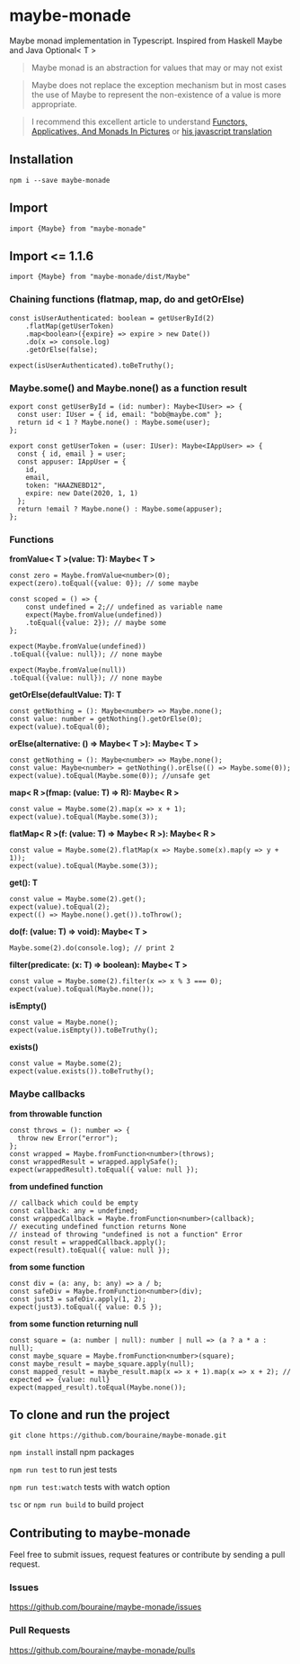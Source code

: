 # maybe-monade

Maybe monad implementation in Typescript.
Inspired from Haskell Maybe and Java Optional< T >

> Maybe monad is an abstraction for values that may or may not exist

> Maybe does not replace the exception mechanism but in most cases the use of Maybe to represent the non-existence of a value is more appropriate.

> I recommend this excellent article to understand
> [Functors, Applicatives, And Monads In Pictures](http://adit.io/posts/2013-04-17-functors,_applicatives,_and_monads_in_pictures.html)
> or [his javascript translation](https://medium.com/@tzehsiang/javascript-functor-applicative-monads-in-pictures-b567c6415221)

## Installation

`npm i --save maybe-monade`

## Import

`import {Maybe} from "maybe-monade"`

## Import <= 1.1.6

`import {Maybe} from "maybe-monade/dist/Maybe"`

### Chaining functions (flatmap, map, do and getOrElse)

```
const isUserAuthenticated: boolean = getUserById(2)
    .flatMap(getUserToken)
    .map<boolean>({expire} => expire > new Date())
    .do(x => console.log)
    .getOrElse(false);

expect(isUserAuthenticated).toBeTruthy();
```

### Maybe.some() and Maybe.none() as a function result

```
export const getUserById = (id: number): Maybe<IUser> => {
  const user: IUser = { id, email: "bob@maybe.com" };
  return id < 1 ? Maybe.none() : Maybe.some(user);
};

export const getUserToken = (user: IUser): Maybe<IAppUser> => {
  const { id, email } = user;
  const appuser: IAppUser = {
    id,
    email,
    token: "HAAZNEBD12",
    expire: new Date(2020, 1, 1)
  };
  return !email ? Maybe.none() : Maybe.some(appuser);
};
```
### Functions
**fromValue< T >(value: T): Maybe< T >**
``` 
const zero = Maybe.fromValue<number>(0);
expect(zero).toEqual({value: 0}); // some maybe

const scoped = () => {
    const undefined = 2;// undefined as variable name
    expect(Maybe.fromValue(undefined))
    .toEqual({value: 2}); // maybe some
};

expect(Maybe.fromValue(undefined))
.toEqual({value: null}); // none maybe

expect(Maybe.fromValue(null))
.toEqual({value: null}); // none maybe
``` 
**getOrElse(defaultValue: T): T** 
```
const getNothing = (): Maybe<number> => Maybe.none();
const value: number = getNothing().getOrElse(0);
expect(value).toEqual(0);
```
**orElse(alternative: () => Maybe< T >): Maybe< T >**
``` 
const getNothing = (): Maybe<number> => Maybe.none();
const value: Maybe<number> = getNothing().orElse(() => Maybe.some(0));
expect(value).toEqual(Maybe.some(0)); //unsafe get
``` 
**map< R >(fmap: (value: T) => R): Maybe< R >**
``` 
const value = Maybe.some(2).map(x => x + 1);
expect(value).toEqual(Maybe.some(3));
```
**flatMap< R >(f: (value: T) => Maybe< R >): Maybe< R >**
``` 
const value = Maybe.some(2).flatMap(x => Maybe.some(x).map(y => y + 1));
expect(value).toEqual(Maybe.some(3));
```
**get(): T**
``` 
const value = Maybe.some(2).get();
expect(value).toEqual(2);
expect(() => Maybe.none().get()).toThrow();
``` 
**do(f: (value: T) => void): Maybe< T >**
``` 
Maybe.some(2).do(console.log); // print 2
``` 
**filter(predicate: (x: T) => boolean): Maybe< T >**
``` 
const value = Maybe.some(2).filter(x => x % 3 === 0);
expect(value).toEqual(Maybe.none());
``` 
**isEmpty()**
``` 
const value = Maybe.none();
expect(value.isEmpty()).toBeTruthy();
``` 
**exists()**
``` 
const value = Maybe.some(2);
expect(value.exists()).toBeTruthy();
``` 



### Maybe callbacks

**from throwable function**

```
const throws = (): number => {
  throw new Error("error");
};
const wrapped = Maybe.fromFunction<number>(throws);
const wrappedResult = wrapped.applySafe();
expect(wrappedResult).toEqual({ value: null });
```

**from undefined function**

```
// callback which could be empty
const callback: any = undefined;
const wrappedCallback = Maybe.fromFunction<number>(callback);
// executing undefined function returns None
// instead of throwing "undefined is not a function" Error
const result = wrappedCallback.apply();
expect(result).toEqual({ value: null });
```

**from some function**

```
const div = (a: any, b: any) => a / b;
const safeDiv = Maybe.fromFunction<number>(div);
const just3 = safeDiv.apply(1, 2);
expect(just3).toEqual({ value: 0.5 });
```

**from some function returning null**

```
const square = (a: number | null): number | null => (a ? a * a : null);
const maybe_square = Maybe.fromFunction<number>(square);
const maybe_result = maybe_square.apply(null);
const mapped_result = maybe_result.map(x => x + 1).map(x => x + 2); // expected => {value: null}
expect(mapped_result).toEqual(Maybe.none());
```

## To clone and run the project

`git clone https://github.com/bouraine/maybe-monade.git`

`npm install` install npm packages

`npm run test` to run jest tests

`npm run test:watch` tests with watch option

`tsc` or `npm run build` to build project

## Contributing to maybe-monade

Feel free to submit issues, request features or contribute by sending a pull request.

### Issues

<https://github.com/bouraine/maybe-monade/issues>

### Pull Requests

<https://github.com/bouraine/maybe-monade/pulls>
